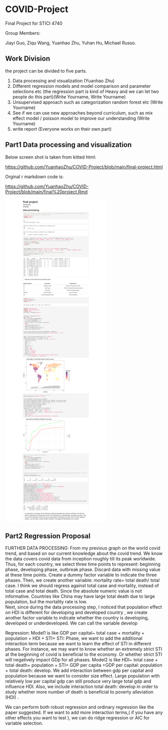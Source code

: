 # COVID-Project
Final Project for STICI 4740

Group Members:

Jiayi Guo, Ziqu Wang, Yuanhao Zhu, Yuhan Hu, Michael Russo.

## Work Division
the project can be divided to five parts. 
1. Data processing and visualization (Yuanhao Zhu)
2. Different regression models and model comparison and parameter selections etc (the regression part is kind of Heavy and we can let two people do this part)(Write Yourname, Write Yourname)
3. Unsupervised approach such as categorization random forest etc (Write Yourname)
4. See if we can use new approaches beyond curriculum, such as mix effect model / poisson model to improve our understanding (Write Yourname)
5. write report (Everyone works on their own part)

## Part1 Data processing and visualization
Below screen shot is taken from kitted html:

https://github.com/YuanhaoZhu/COVID-Project/blob/main/final-project.html

Orginal r markdown code is:

https://github.com/YuanhaoZhu/COVID-Project/blob/main/final%20project.Rmd

<img src="https://github.com/YuanhaoZhu/COVID-Project/blob/main/Part1%20by%20Yuanhao%20Zhu.png">

## Part2 Regression Proposal
FURTHER DATA PROCESSING: 
From my previous graph on the world covid trend, and based on our current knowledge about the covid trend. We know the data  covers covid data from inception roughly till its peak worldwide.  Thus, for each country, we select three time points to represent: beginning phase, developing phase, outbreak phase. Discard data with missing value at these time points.  Create a dummy factor variable to indicate the three phases.
Then,  we create another variable: mortality rate= total death/ total case.  I think we should regress against total case and mortality, instead of total case and total death. Since the absolute numeric value is not informative. Countries like China may have large total death due to large population, but the mortality rate is low.  
Next, since during the data processing step, I noticed that population effect on HDI is different for developing and developed country , we create another factor variable to indicate whether the country is developing, developed or underdeveloped. We can call the variable develop

Regression:
Model1 is like GDP per capital~ total case + mortality + population + HDI + STI+ STI: Phase, we want to add the additional interaction term because we want to learn the effect of STI in different phases.  For instance, we may want to know whether an extremely strict STI at the beginning of covid is beneficial to the economy. Or whether strict STI  will negatively impact GDp for all phases. 
Model2 is like HDI~  total case + total death+ population + STI+ GDP per capita +GDP per capital: population + total death: develop. 
We add interaction between gdp per capital and population because we want to consider size effect. Large population with relatively low per capital gdp can still produce very large total gdp and influence HDI. Also, we include interaction total death: develop in order to study whether more number of death is beneficial to poverty alleviation (HDI) .

We can perform both robust regression and ordinary regression like the paper suggested. 
If we want to add more interaction terms,( if you have any other effects you want to test ), we can do ridge regression or AIC for variable selection. 

